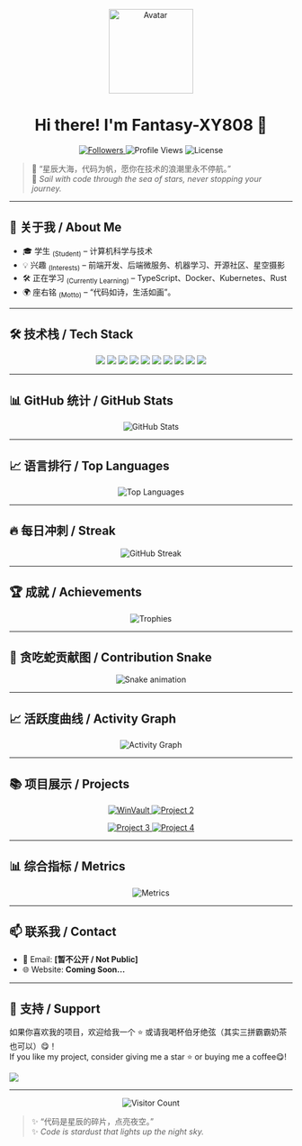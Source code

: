 <p align="center">
  <img src="https://github.com/Fantasy-XY808.png?size=200" width="150" alt="Avatar"/>
</p>

<h1 align="center">Hi there! I'm Fantasy-XY808 👋</h1>

<p align="center">
  <a href="https://github.com/Fantasy-XY808">
    <img src="https://img.shields.io/github/followers/Fantasy-XY808?label=Followers&style=social" alt="Followers"/>
  </a>
  <img src="https://komarev.com/ghpvc/?username=Fantasy-XY808&label=Profile%20views&color=0e75b6&style=flat" alt="Profile Views"/>
  <img src="https://img.shields.io/github/license/Fantasy-XY808?style=flat-square" alt="License"/>
</p>

> 🌌 “星辰大海，代码为帆，愿你在技术的浪潮里永不停航。”  
> 🌠 *Sail with code through the sea of stars, never stopping your journey.*  

---

## 🌱 关于我 / About Me
- 🎓 学生 <sub>(Student)</sub> – 计算机科学与技术  
- 💡 兴趣 <sub>(Interests)</sub> – 前端开发、后端微服务、机器学习、开源社区、星空摄影  
- 🛠️ 正在学习 <sub>(Currently Learning)</sub> – TypeScript、Docker、Kubernetes、Rust  
- 🌍 座右铭 <sub>(Motto)</sub> – “代码如诗，生活如画”。  

---

## 🛠️ 技术栈 / Tech Stack
<p align="center">
  <a href="https://www.python.org/"><img src="https://img.shields.io/badge/-Python-3776AB?logo=python&logoColor=white"/></a>
  <a href="https://developer.mozilla.org/en-US/docs/Web/JavaScript"><img src="https://img.shields.io/badge/-JavaScript-F7DF1E?logo=javascript&logoColor=black"/></a>
  <a href="https://www.typescriptlang.org/"><img src="https://img.shields.io/badge/-TypeScript-3178C6?logo=typescript&logoColor=white"/></a>
  <a href="https://reactjs.org/"><img src="https://img.shields.io/badge/-React-61DAFB?logo=react&logoColor=black"/></a>
  <a href="https://nodejs.org/"><img src="https://img.shields.io/badge/-Node.js-339933?logo=node.js&logoColor=white"/></a>
  <a href="https://www.docker.com/"><img src="https://img.shields.io/badge/-Docker-2496ED?logo=docker&logoColor=white"/></a>
  <a href="https://kubernetes.io/"><img src="https://img.shields.io/badge/-Kubernetes-326CE5?logo=kubernetes&logoColor=white"/></a>
  <a href="https://git-scm.com/"><img src="https://img.shields.io/badge/-Git-F05032?logo=git&logoColor=white"/></a>
  <a href="https://www.mysql.com/"><img src="https://img.shields.io/badge/-MySQL-4479A1?logo=mysql&logoColor=white"/></a>
  <a href="https://www.mongodb.com/"><img src="https://img.shields.io/badge/-MongoDB-47A248?logo=mongodb&logoColor=white"/></a>
</p>

---

## 📊 GitHub 统计 / GitHub Stats
<p align="center">
  <img src="https://github-readme-stats.vercel.app/api?username=Fantasy-XY808&show_icons=true&theme=radical&hide_border=true" alt="GitHub Stats"/>
</p>

---

## 📈 语言排行 / Top Languages
<p align="center">
  <img src="https://github-readme-stats.vercel.app/api/top-langs/?username=Fantasy-XY808&layout=compact&theme=radical&hide_border=true" alt="Top Languages"/>
</p>

---

## 🔥 每日冲刺 / Streak
<p align="center">
  <img src="https://github-readme-streak-stats.herokuapp.com?user=Fantasy-XY808&theme=radical&hide_border=true" alt="GitHub Streak"/>
</p>

---

## 🏆 成就 / Achievements
<p align="center">
  <img src="https://github-profile-trophy.vercel.app/?username=Fantasy-XY808&theme=radical&no-bg=true&margin-w=15&margin-h=15" alt="Trophies"/>
</p>

---

## 🐍 贪吃蛇贡献图 / Contribution Snake
<p align="center">
  <img src="https://raw.githubusercontent.com/Fantasy-XY808/Fantasy-XY808/output/github-contribution-grid-snake.svg" alt="Snake animation"/>
</p>

---

## 📈 活跃度曲线 / Activity Graph
<p align="center">
  <img src="https://github-readme-activity-graph.vercel.app/graph?username=Fantasy-XY808&theme=radical&hide_border=true" alt="Activity Graph"/>
</p>

---

## 📚 项目展示 / Projects
<p align="center">
  <a href="https://github.com/Fantasy-XY808/WinVault">
    <img src="https://github-readme-stats.vercel.app/api/pin/?username=Fantasy-XY808&repo=WinVault&theme=radical" alt="WinVault"/>
  </a>
  <a href="https://github.com/Fantasy-XY808/awesome-project-2">
    <img src="https://github-readme-stats.vercel.app/api/pin/?username=Fantasy-XY808&repo=awesome-project-2&theme=radical" alt="Project 2"/>
  </a>
</p>
<p align="center">
  <a href="https://github.com/Fantasy-XY808/awesome-project-3">
    <img src="https://github-readme-stats.vercel.app/api/pin/?username=Fantasy-XY808&repo=awesome-project-3&theme=radical" alt="Project 3"/>
  </a>
  <a href="https://github.com/Fantasy-XY808/awesome-project-4">
    <img src="https://github-readme-stats.vercel.app/api/pin/?username=Fantasy-XY808&repo=awesome-project-4&theme=radical" alt="Project 4"/>
  </a>
</p>

---

## 📊 综合指标 / Metrics
<p align="center">
  <img src="https://github.com/Fantasy-XY808/Fantasy-XY808/blob/main/github-metrics.svg" alt="Metrics"/>
</p>

---

## 📫 联系我 / Contact
- 📧 Email: **[暂不公开 / Not Public]**  
- 🌐 Website: **Coming Soon...**  

---

## 🙏 支持 / Support
如果你喜欢我的项目，欢迎给我一个 ⭐ 或请我喝杯伯牙绝弦（其实三拼霸霸奶茶也可以）😋！  
If you like my project, consider giving me a star ⭐ or buying me a coffee😋!  

<a href="https://www.buymeacoffee.com/yourusername"><img src="https://img.shields.io/badge/Buy%20Me%20A%20Coffee-%23FFDD00?logo=buy-me-a-coffee&logoColor=black"/></a>

---

<p align="center">
  <img src="https://profile-counter.glitch.me/Fantasy-XY808/count.svg" alt="Visitor Count"/>
</p>

> ✨ “代码是星辰的碎片，点亮夜空。”  
> ✨ *Code is stardust that lights up the night sky.*
